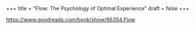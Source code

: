 +++
title = "Flow: The Psychology of Optimal Experience"
draft = false
+++

<https://www.goodreads.com/book/show/66354.Flow>
